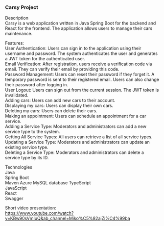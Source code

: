 ### Carsy Project  
Description  
Carsy is a web application written in Java Spring Boot for the backend and React for the frontend. The application allows users to manage their cars maintenance.    

Features:  
User Authentication: Users can sign in to the application using their username and password. The system authenticates the user and generates a JWT token for the authenticated user.  
Email Verification: After registration, users receive a verification code via email. They can verify their email by providing this code.  
Password Management: Users can reset their password if they forget it. A temporary password is sent to their registered email. Users can also change their password after logging in.  
User Logout: Users can sign out from the current session. The JWT token is invalidated.  
Adding cars: Users can add new cars to their account.  
Displaying my cars: Users can display their own cars.  
Deleting my cars: Users can delete their cars.  
Making an appointment: Users can schedule an appointment for a car service.  
Adding a Service Type: Moderators and administrators can add a new service type to the system.  
Getting All Service Types: All users can retrieve a list of all service types.  
Updating a Service Type: Moderators and administrators can update an existing service type.  
Deleting a Service Type: Moderators and administrators can delete a service type by its ID.    

Technologies  
Java  
Spring Boot  
Maven
Azure MySQL database
TypeScript  
JavaScript  
React  
Swagger  

Short video presentation:  
https://www.youtube.com/watch?v=KBw90sVmIuQ&ab_channel=Miko%C5%82ajZi%C4%99ba
